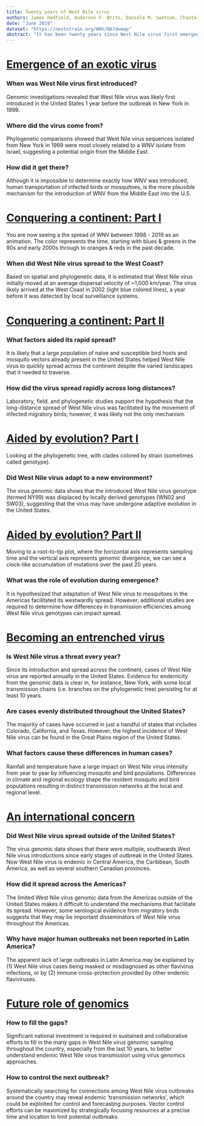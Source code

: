 ```yaml
---
title: Twenty years of West Nile virus
authors: James Hadfield, Anderson F. Brito, Daniele M. Swetnam, Chantal B.F. Vogels, Ryan E. Tokarz, Kristian G. Andersen, Ryan C. Smith, Trevor Bedford, Nathan D. Grubaugh
date: "June 2019"
dataset: "https://nextstrain.org/WNV/NA?d=map"
abstract: "It has been twenty years since West Nile virus first emerged in the Americas, and since then, little progress has been made to control outbreaks caused by this virus. Using Nextstrain, we investigate the emergence of West Nile virus in the United States, followed by its rapid spread, evolution in a new environment, establishment of endemic transmission, and subsequent international spread."
---
```




# [Emergence of an exotic virus](https://nextstrain.org/WNV/NA?c=num_date&dmax=1998-12-01&dmin=1995-11-18&f_country=Israel,USA&d=map)

### When was West Nile virus first introduced?
Genomic investigations revealed that West Nile virus was likely first introduced in the United States 1 year before the outbreak in New York in 1999.  

### Where did the virus come from?
Phylogenetic comparisons showed that West Nile virus sequences isolated from New York in 1999 were most closely related to a WNV isolate from Israel, suggesting a potential origin from the Middle East.

### How did it get there?
Although it is impossible to determine exactly how WNV was introduced, human transportation of infected birds or mosquitoes, is the more plausible mechanism for the introduction of WNV from the Middle East into the U.S.




# [Conquering a continent: Part I](nextstrain.org/WNV/NA?animate=1997-12-01,2018-08-27,1,0,30000&c=num_date&d=map&f_country=USA)

You are now seeing a the spread of WNV between 1998 - 2019 as an animation. The color represents the time, starting with blues & greens in the 90s and early 2000s through to oranges & reds in the past decade.


### When did West Nile virus spread to the West Coast?
Based on spatial and phylogenetic data, it is estimated that West Nile virus initially moved at an average dispersal velocity of ~1,000 km/year. The virus likely arrived at the West Coast in 2002 (light blue colored lines), a year before it was detected by local surveillance systems. 




# [Conquering a continent: Part II](nextstrain.org/WNV/NA?c=num_date&f_country=USA&d=map)

### What factors aided its rapid spread?
It is likely that a large population of naive and susceptible bird hosts and mosquito vectors already present in the United States helped West Nile virus to quickly spread across the continent despite the varied landscapes that it needed to traverse.

### How did the virus spread rapidly across long distances?
Laboratory, field, and phylogenetic studies support the hypothesis that the long-distance spread of West Nile virus was facilitated by the movement of infected migratory birds; however, it was likely not the only mechanism. 




# [Aided by evolution? Part I](https://nextstrain.org/WNV/NA?c=lineage&d=tree)

Looking at the phylogenetic tree, with clades colored by strain (sometimes called genotype). 

### Did West Nile virus adapt to a new environment?
The virus genomic data shows that the introduced West Nile virus genotype (termed NY99) was displaced by locally derived genotypes (WN02 and SW03), suggesting that the virus may have undergone adaptive evolution in the United States.


# [Aided by evolution? Part II](https://nextstrain.org/WNV/NA?c=lineage&d=tree&l=clock)

Moving to a root-to-tip plot, where the horizontal axis represents sampling time and the vertical axis represents genomic divergence, we can see a clock-like accumulation of mutations over the past 20 years.


### What was the role of evolution during emergence?
It is hypothesized that adaptation of West Nile virus to mosquitoes in the Americas facilitated its westwardly spread. However, additional studies are required to determine how differences in transmission efficiencies among West Nile virus genotypes can impact spread.





# [Becoming an entrenched virus](https://nextstrain.org/WNV/NA?f_state=NY&d=tree)

### Is West Nile virus a threat every year?
Since its introduction and spread across the continent, cases of West Nile virus are reported annually in the United States. Evidence for endemicity from the genomic data is clear in, for instance, New York, with some local transmission chains (i.e. branches on the phylogenetic tree) persisting for at least 10 years. 

### Are cases evenly distributed throughout the United States?
The majority of cases have occurred in just a handful of states that includes Colorado, California, and Texas. However, the highest incidence of West Nile virus can be found in the Great Plains region of the United States.
  
### What factors cause these differences in human cases?
Rainfall and temperature have a large impact on West Nile virus intensity from year to year by influencing mosquito and bird populations. Differences in climate and regional ecology shape the resident mosquito and bird populations resulting in distinct transmission networks at the local and regional level. 





# [An international concern](https://nextstrain.org/WNV/NA?c=country&f_country=Argentina,Brazil,British-Virgin-Islands,Colombia,Mexico&d=map&r=division)


### Did West Nile virus spread outside of the United States?
The virus genomic data shows that there were multiple, southwards West Nile virus introductions since early stages of outbreak in the United States. Now West Nile virus is endemic in Central America, the Caribbean, South America, as well as several southern Canadian provinces.

### How did it spread across the Americas?
The limited West Nile virus genomic data from the Americas outside of the United States makes it difficult to understand the mechanisms that facilitate its spread. However, some serological evidence from migratory birds suggests that they may be important disseminators of West Nile virus throughout the Americas.

### Why have major human outbreaks not been reported in Latin America?
The apparent lack of large outbreaks in Latin America may be explained by (1) West Nile virus cases being masked or misdiagnosed as other flavivirus infections, or by (2) immune cross-protection provided by other endemic flaviviruses.


# [Future role of genomics](https://nextstrain.org/WNV/NA?c=lineage&d=map&r=division)

### How to fill the gaps?
Significant national investment is required in sustained and collaborative efforts to fill in the many gaps in West Nile virus genomic sampling throughout the country, especially from the last 10 years, to better understand endemic West Nile virus transmission using virus genomics approaches.

### How to control the next outbreak?
Systematically searching for connections among West Nile virus outbreaks around the country may reveal endemic ‘transmission networks’, which could be exploited for control and forecasting purposes. Vector control efforts can be maximized by strategically focusing resources at a precise time and location to limit potential outbreaks.
